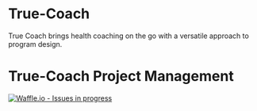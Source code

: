 # True-Coach
True Coach brings health coaching on the go with a versatile approach to program design.

# True-Coach Project Management 
[![Waffle.io - Issues in progress](https://badge.waffle.io/Bigrig72/True-Coach.png?label=in%20progress&title=In%20Progress)](http://waffle.io/Bigrig72/True-Coach)
